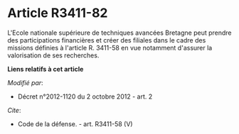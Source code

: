 # Article R3411-82

L'Ecole nationale supérieure de techniques avancées Bretagne peut prendre des participations financières et créer des
filiales dans le cadre des missions définies à l'article R. 3411-58 en vue notamment d'assurer la valorisation de ses
recherches.

**Liens relatifs à cet article**

_Modifié par_:

  - Décret n°2012-1120 du 2 octobre 2012 - art. 2

_Cite_:

  - Code de la défense. - art. R3411-58 (V)
